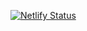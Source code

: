 [![Netlify Status](https://api.netlify.com/api/v1/badges/6ede68c6-4d8e-40ff-95fe-c61a793f543f/deploy-status)](https://app.netlify.com/sites/jolly-perlman-c48cd5/deploys)
